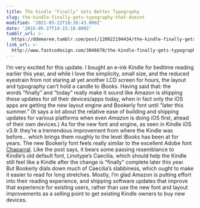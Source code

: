 ```yaml
---
title: The Kindle "Finally" Gets Better Typography
slug: the-kindle-finally-gets-typography-that-doesnt
modified: '2021-05-22T18:38:43.000Z'
date: '2015-05-27T14:15:10.000Z'
tumblr_url: >-
  https://ddemaree.tumblr.com/post/120022194434/the-kindle-finally-gets-typography-that-doesnt
link_url: >-
  http://www.fastcodesign.com/3046678/the-kindle-finally-gets-typography-that-doesnt-suck?partner=rss
---
```

I’m very excited for this update. I bought an e-ink Kindle for bedtime reading earlier this year, and while I love the simplicity, small size, and the reduced eyestrain from not staring at yet another LCD screen for hours, the layout and typography can’t hold a candle to iBooks. Having said that: the words “finally” and “today” really make it sound like Amazon is shipping these updates for _all_ their devices/apps today, when in fact only the iOS apps are getting the new layout engine and Bookerly font until “later this summer.” (It says a lot about the relative ease of building and shipping updates for various platforms when even _Amazon_ is doing iOS first, ahead of their own devices.) As for the new font and engine, as seen in Kindle iOS v3.9: they’re a tremendous improvement from where the Kindle was before… which brings them roughly to the level iBooks has been at for years. The new Bookerly font feels really similar to the excellent Adobe font [Chaparral](https://typekit.com/fonts/chaparral-pro). Like the post says, it bears some passing resemblance to Kindle’s old default font, Linotype’s Caecilia, which should help the Kindle still feel like a Kindle after the change is “finally” complete later this year. But Bookerly dials down much of Caecilia’s slabbiness, which ought to make it easier to read for long stretches. Mostly, I’m glad Amazon is putting effort into their reading experience, and shipping software updates that improve that experience for existing users, rather than use the new font and layout improvements as a selling point to get existing Kindle owners to buy new devices.
